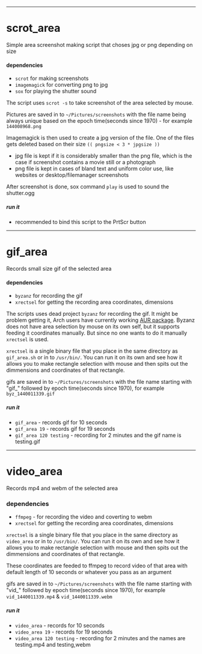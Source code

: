 ___

# scrot_area

Simple area screenshot making script that choses jpg or png depending on size

#### dependencies
* `scrot` for making screenshots
* `imagemagick` for converting png to jpg
* `sox` for playing the shutter sound

The script uses `scrot -s` to take screenshot of the area selected by mouse.

Pictures are saved in to `~/Pictures/screenshots` with the file name being always unique based on the epoch time(seconds since 1970) - for example `144008968.png`

Imagemagick is then used to create a jpg version of the file. One of the files gets deleted based on their size `(( pngsize < 3 * jpgsize ))`
* jpg file is kept if it is considerably smaller than the png file, which is the case if screenshot contains a movie still or a photograph
* png file is kept in cases of bland text and uniform color use, like websites or desktop/filemanager screenshots

After screenshot is done, sox command `play` is used to sound the shutter.ogg

##### run it

* recommended to bind this script to the PrtScr button

___


# gif_area

Records small size gif of the selected area

#### dependencies
* `byzanz` for recording the gif
* `xrectsel` for getting the recording area coordinates, dimensions

The scripts uses dead project `byzanz` for recording the gif. It might be problem getting it, Arch users have currently working [AUR package](https://aur.archlinux.org/packages/byzanz-git/?comments=all). Byzanz does not have area selection by mouse on its own self, but it supports feeding it coordinates manually. But since no one wants to do it manually `xrectsel` is used.

`xrectsel` is a single binary file that you place in the same directory as `gif_area.sh` or in to `/usr/bin/`. You can run it on its own and see how it allows you to make rectangle selection with mouse and then spits out the dimmensions and coordinates of that rectangle.

gifs are saved in to `~/Pictures/screenshots` with the file name starting with "gif_" followed by epoch time(seconds since 1970), for example `byz_1440011339.gif`

##### run it

* `gif_area` - records gif for 10 seconds
* `gif_area 19` - records gif for 19 seconds
* `gif_area 120 testing` - recording for 2 minutes and the gif name is testing.gif

___


# video_area

Records mp4 and webm of the selected area

### dependencies
* `ffmpeg` - for recording the video and coverting to webm
* `xrectsel` for getting the recording area coordinates, dimensions

`xrectsel` is a single binary file that you place in the same directory as `video_area` or in to `/usr/bin/`. You can run it on its own and see how it allows you to make rectangle selection with mouse and then spits out the dimmensions and coordinates of that rectangle.

These coordinates are feeded to ffmpeg to record video of that area with default length of 10 seconds or whatever you pass as an argument

gifs are saved in to `~/Pictures/screenshots` with the file name starting with "vid_" followed by epoch time(seconds since 1970), for example `vid_1440011339.mp4` & `vid_1440011339.webm`

##### run it

* `video_area` - records for 10 seconds
* `video_area 19` - records for 19 seconds
* `video_area 120 testing` - recording for 2 minutes and the names are testing.mp4 and testing,webm
